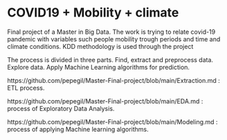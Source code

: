 # COVID19 + Mobility + climate


<p>Final project of a Master in Big Data. The work is trying to relate covid-19 pandemic with variables such people mobility trough periods and time and climate conditions. KDD methodology is used through the project</p>

<p>
  The process is divided in three parts. Find, extract and preprocess data.
  Explore data.
  Apply Machine Learning algorithms for prediction.
</p>
  
<p> https://github.com/pepegil/Master-Final-project/blob/main/Extraction.md : ETL process.</p>

<p> https://github.com/pepegil/Master-Final-project/blob/main/EDA.md : process of Exploratory Data Analysis.</p>

<p> https://github.com/pepegil/Master-Final-project/blob/main/Modeling.md : process of applying Machine learning algorithms.</p>
